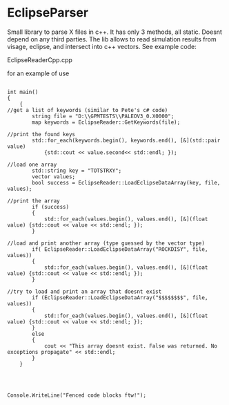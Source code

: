 # EclipseParser
Small library to parse X files in c++. It has only 3 methods, all static. Doesnt depend on any third parties.
The lib allows to read simulation results from visage, eclipse, and intersect into c++ vectors. See example code:

EclipseReaderCpp.cpp

for an example of use

<pre>
<code>
int main()
{
	{
//get a list of keywords (similar to Pete's c# code) 
		string file = "D:\\GPMTESTS\\PALEOV3_0.X0000";
		map<string, KeywordDescription> keywords = EclipseReader::GetKeywords(file);

//print the found keys 
		std::for_each(keywords.begin(), keywords.end(), [&](std::pair<string, KeywordDescription> value) 
			{std::cout << value.second<< std::endl; });

//load one array 
		std::string key = "TOTSTRXY";
		vector<float> values;
		bool success = EclipseReader::LoadEclipseDataArray<float>(key, file, values);

//print the array 
		if (success)
		{
			std::for_each(values.begin(), values.end(), [&](float value) {std::cout << value << std::endl; });
		}

//load and print another array (type guessed by the vector type)
		if( EclipseReader::LoadEclipseDataArray("ROCKDISY", file, values))
		{
			std::for_each(values.begin(), values.end(), [&](float value) {std::cout << value << std::endl; });
		}

//try to load and print an array that doesnt exist  
		if (EclipseReader::LoadEclipseDataArray("$$$$$$$$", file, values))
		{
			std::for_each(values.begin(), values.end(), [&](float value) {std::cout << value << std::endl; });
		}
		else 
		{
			cout << "This array doesnt exist. False was returned. No exceptions propagate" << std::endl;
		}
	}

</code>
</pre>

<pre><code class='language-cs'>
Console.WriteLine("Fenced code blocks ftw!");
</code></pre>
